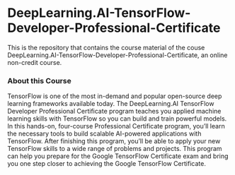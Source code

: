 # DeepLearning.AI-TensorFlow-Developer-Professional-Certificate
 This is the repository that contains the course material of the couse DeepLearning.AI-TensorFlow-Developer-Professional-Certificate, an online non-credit course.
<h3>About this Course</h3>
TensorFlow is one of the most in-demand and popular open-source deep learning frameworks available today. The DeepLearning.AI TensorFlow Developer Professional Certificate program teaches you applied machine learning skills with TensorFlow so you can build and train powerful models. In this hands-on, four-course Professional Certificate program, you’ll learn the necessary tools to build scalable AI-powered applications with TensorFlow. After finishing this program, you’ll be able to apply your new TensorFlow skills to a wide range of problems and projects. This program can help you prepare for the Google TensorFlow Certificate exam and bring you one step closer to achieving the Google TensorFlow Certificate.
